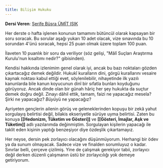 ```yaml
---
title: Bilişim Hukuku
---
```


**Dersi Veren**: [Şerife Büşra ÜMİT IŞIK](https://akademik.duzce.edu.tr/sbusraumitisik)

Her derste o hafta işlenen konunun tamamını bütüncül olarak kapsayan bir soru soracak. Bu sorular aşağı yukarı 10 adet olacak, vize sınavında bu 10 sorundan 4'ünü soracak, hepsi 25 puan olmak üzere toplam 100 puan. 

İlaveten 10 puanlık bir soru da veriliyor (söz gelişi, "Mâlî Suçları Araştırma Kurulu'nun kısaltımı nedir?" gibisinden).

Kendisi hakkında izlenimim genel olarak iyi, ancak bu bazı noktaları gözden çıkartacağız demek değildir. Hukukî kuralların dini, görgü kurallarını vesaire kaynak noktası kabul ettiği evet, söylenilebilir, nihayetinde ilk yazılı kanunlarda bile kanun koyucunun dinî bir sıfatla bunları koyduğunu görüyoruz. Ancak dinde olan bir günah hâriç her şey hukukta da suçtur demek doğru değil. Zinayı dâhil ettik, tamam, faizi ne yapacağız mesela? Şirki ne yapacağız? *Büyü*yü ne yapacağız? 

Ayriyeten gençlerin ailenin görüş ve geleneklerinden kopuşu bir zekâ yahut sorgulayış belirtisi değil, bilakis ekseriyetle sürüye uyma belirtisi. Zaten bu konuya **[[Hedonizm, Tüketim ve Gösteri]]** ve **[[Gösteri, İmajlar, Aşk ve Tüketim]]** adlı yazılarımda değinmiştim. Sorgulayan kişilerin yapacağı ile taklit eden kişinin yaptığı benzeşiyor diye özdeşlik çıkartamayız.

Her neyse, dersin pek zorlayıcı olacağını düşünmüyorum. Herhangi bir ödev ya da sunum olmayacak. Sadece vize ve finalden sorumluyuz o kadar. Sınırlar belli, çerçeve çizilmiş. Yine de çalışmak gerekiyor tabii, zorlayıcı değil derken düzenli çalışmanın üstü bir zorlayıcılığı yok demeye getiriyorum.